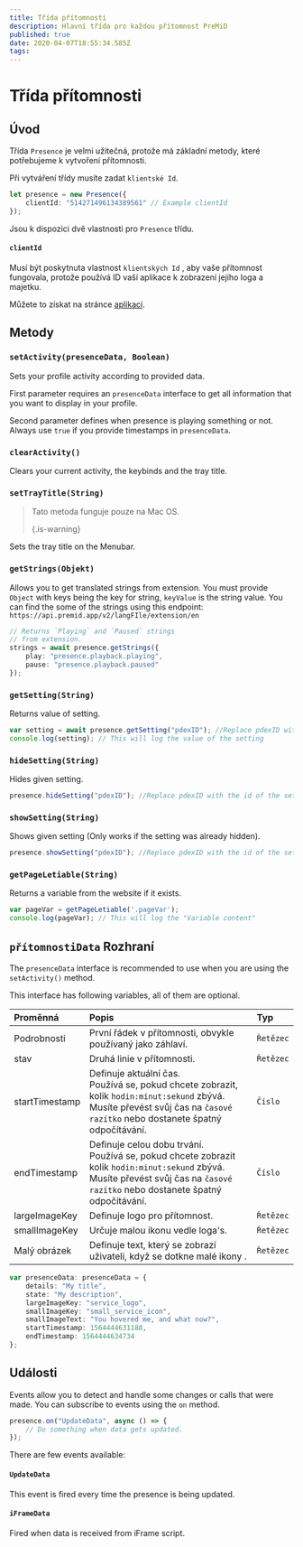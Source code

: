 ```yaml
---
title: Třída přítomnosti
description: Hlavní třída pro každou přítomnost PreMiD
published: true
date: 2020-04-07T18:55:34.585Z
tags:
---
```


# Třída přítomnosti

## Úvod

Třída `Presence` je velmi užitečná, protože má základní metody, které potřebujeme k vytvoření přítomnosti.

 Při vytváření třídy musíte zadat `klientské Id`.

```typescript
let presence = new Presence({
    clientId: "514271496134389561" // Example clientId
});
```

Jsou k dispozici dvě vlastnosti pro `Presence` třídu.

#### `clientId`

Musí být poskytnuta vlastnost `klientských Id` , aby vaše přítomnost fungovala, protože používá ID vaší aplikace k zobrazení jejího loga a majetku.

Můžete to získat na stránce [aplikací](https://discordapp.com/developers/applications).

## Metody

### `setActivity(presenceData, Boolean)`

Sets your profile activity according to provided data.

First parameter requires an `presenceData` interface to get all information that you want to display in your profile.

Second parameter defines when presence is playing something or not. Always use `true` if you provide timestamps in `presenceData`.

### `clearActivity()`

Clears your current activity, the keybinds and the tray title.

### `setTrayTitle(String)`

> Tato metoda funguje pouze na Mac OS. 
> 
> {.is-warning}

Sets the tray title on the Menubar.

### `getStrings(Objekt)`

Allows you to get translated strings from extension. You must provide `Object` with keys being the key for string, `keyValue` is the string value. You can find the some of the strings using this endpoint: `https://api.premid.app/v2/langFIle/extension/en`

```typescript
// Returns `Playing` and `Paused` strings
// from extension.
strings = await presence.getStrings({
    play: "presence.playback.playing",
    pause: "presence.playback.paused"
});
```

### `getSetting(String)`
Returns value of setting.
```typescript
var setting = await presence.getSetting("pdexID"); //Replace pdexID with the id of the setting
console.log(setting); // This will log the value of the setting
```

### `hideSetting(String)`
Hides given setting.
```typescript
presence.hideSetting("pdexID"); //Replace pdexID with the id of the setting
```

### `showSetting(String)`
Shows given setting (Only works if the setting was already hidden).
```typescript
presence.showSetting("pdexID"); //Replace pdexID with the id of the setting
```

### `getPageLetiable(String)`

Returns a variable from the website if it exists.

```typescript
var pageVar = getPageLetiable('.pageVar');
console.log(pageVar); // This will log the "Variable content"
```

## `přítomnostiData` Rozhraní

The `presenceData` interface is recommended to use when you are using the `setActivity()` method.

This interface has following variables, all of them are optional.

<table>
  <thead>
    <tr>
      <th style="text-align:left">Proměnná</th>
      <th style="text-align:left">Popis</th>
      <th style="text-align:left">Typ</th>
    </tr>
  </thead>
  <tbody>
    <tr>
      <td style="text-align:left">Podrobnosti</td>
      <td style="text-align:left">První řádek v přítomnosti, obvykle používaný jako záhlaví.</td>
      <td style="text-align:left"><code>Řetězec</code>
      </td>
    </tr>
    <tr>
      <td style="text-align:left">stav</td>
      <td style="text-align:left">Druhá linie v přítomnosti.</td>
      <td style="text-align:left"><code>Řetězec</code>
      </td>
    </tr>
    <tr>
      <td style="text-align:left">startTimestamp</td>
      <td style="text-align:left">Definuje aktuální čas.<br>
        Používá se, pokud chcete zobrazit, kolik <code>hodin:minut:sekund</code> zbývá.
          <br>Musíte převést svůj čas na <code>časové razítko</code> nebo dostanete špatný
          odpočítávání.
      </td>
      <td style="text-align:left"><code>Číslo</code>
      </td>
    </tr>
    <tr>
      <td style="text-align:left">endTimestamp</td>
      <td style="text-align:left">Definuje celou dobu trvání.
        <br>Používá se, pokud chcete zobrazit kolik <code>hodin:minut:sekund</code> zbývá.
          <br>Musíte převést svůj čas na <code>časové razítko</code> nebo dostanete špatný
          odpočítávání.
      </td>
      <td style="text-align:left"><code>Číslo</code>
      </td>
    </tr>
    <tr>
      <td style="text-align:left">largeImageKey</td>
      <td style="text-align:left">Definuje logo pro přítomnost.</td>
      <td style="text-align:left"><code>Řetězec</code>
      </td>
    </tr>
    <tr>
      <td style="text-align:left">smallImageKey</td>
      <td style="text-align:left">Určuje malou ikonu vedle loga&apos;s.</td>
      <td style="text-align:left"><code>Řetězec</code>
      </td>
    </tr>
    <tr>
      <td style="text-align:left">Malý obrázek</td>
      <td style="text-align:left">Definuje text, který se zobrazí uživateli, když se dotkne malé ikony
.</td>
      <td style="text-align:left"><code>Řetězec</code>
      </td>
    </tr>
  </tbody>
</table>

```typescript
var presenceData: presenceData = {
    details: "My title",
    state: "My description",
    largeImageKey: "service_logo",
    smallImageKey: "small_service_icon",
    smallImageText: "You hovered me, and what now?",
    startTimestamp: 1564444631188,
    endTimestamp: 1564444634734
};
```

## Události

Events allow you to detect and handle some changes or calls that were made. You can subscribe to events using the `on` method.

```typescript
presence.on("UpdateData", async () => {
    // Do something when data gets updated.
});
```

There are few events available:

#### `UpdateData`

This event is fired every time the presence is being updated.

#### `iFrameData`

Fired when data is received from iFrame script.
